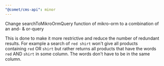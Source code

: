 ```yaml
---
"@comet/cms-api": minor
---
```


Change searchToMikroOrmQuery function of mikro-orm to a combination of an and- & or-query

This is done to make it more restrictive and reduce the number of redundant results. For example a search of `red shirt` won't give all products containing `red` OR `shirt` but rather returns all products that have the words `red` AND `shirt` in some column. The words don't have to be in the same column.

